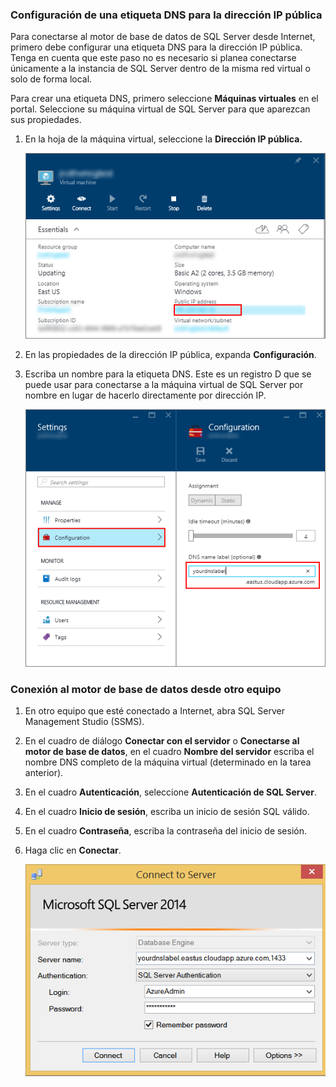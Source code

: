 ### Configuración de una etiqueta DNS para la dirección IP pública

Para conectarse al motor de base de datos de SQL Server desde Internet, primero debe configurar una etiqueta DNS para la dirección IP pública. Tenga en cuenta que este paso no es necesario si planea conectarse únicamente a la instancia de SQL Server dentro de la misma red virtual o solo de forma local.

Para crear una etiqueta DNS, primero seleccione **Máquinas virtuales** en el portal. Seleccione su máquina virtual de SQL Server para que aparezcan sus propiedades.

1. En la hoja de la máquina virtual, seleccione la **Dirección IP pública.**

	![dirección ip pública](./media/virtual-machines-sql-server-connection-steps/rm-public-ip-address.png)

2. En las propiedades de la dirección IP pública, expanda **Configuración**.

3. Escriba un nombre para la etiqueta DNS. Este es un registro D que se puede usar para conectarse a la máquina virtual de SQL Server por nombre en lugar de hacerlo directamente por dirección IP.

	![etiqueta dns](./media/virtual-machines-sql-server-connection-steps/rm-dns-label.png)

### Conexión al motor de base de datos desde otro equipo
 
1. En otro equipo que esté conectado a Internet, abra SQL Server Management Studio (SSMS).

2. En el cuadro de diálogo **Conectar con el servidor** o **Conectarse al motor de base de datos**, en el cuadro **Nombre del servidor** escriba el nombre DNS completo de la máquina virtual (determinado en la tarea anterior).

3. En el cuadro **Autenticación**, seleccione **Autenticación de SQL Server**.

5. En el cuadro **Inicio de sesión**, escriba un inicio de sesión SQL válido.

6. En el cuadro **Contraseña**, escriba la contraseña del inicio de sesión.

7. Haga clic en **Conectar**.

	![conexión ssms](./media/virtual-machines-sql-server-connection-steps/rm-ssms-connect.png)

<!---HONumber=AcomDC_0309_2016-->